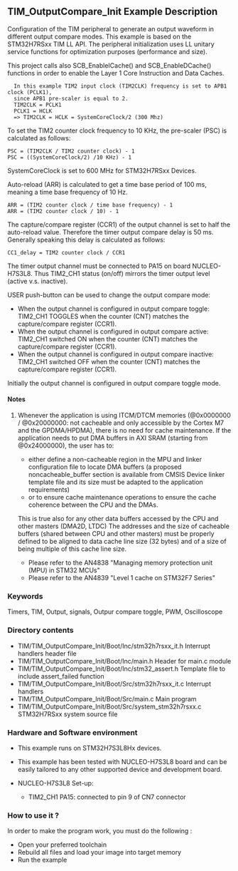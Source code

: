 ## <b>TIM_OutputCompare_Init Example Description</b>

Configuration of the TIM peripheral to generate an output
waveform in different output compare modes. This example is based on the
STM32H7RSxx TIM LL API. The peripheral initialization uses
LL unitary service functions for optimization purposes (performance and size).

This project calls also SCB_EnableICache() and SCB_EnableDCache() functions in order to enable
the Layer 1 Core Instruction and Data Caches.

      In this example TIM2 input clock (TIM2CLK) frequency is set to APB1 clock (PCLK1),
      since APB1 pre-scaler is equal to 2.
      TIM2CLK = PCLK1
      PCLK1 = HCLK
      => TIM2CLK = HCLK = SystemCoreClock/2 (300 Mhz)

To set the TIM2 counter clock frequency to 10 KHz, the pre-scaler (PSC) is
calculated as follows:

    PSC = (TIM2CLK / TIM2 counter clock) - 1
    PSC = ((SystemCoreClock/2) /10 KHz) - 1

SystemCoreClock is set to 600 MHz for STM32H7RSxx Devices.

Auto-reload (ARR) is calculated to get a time base period of 100 ms,
meaning a time base frequency of 10 Hz.

    ARR = (TIM2 counter clock / time base frequency) - 1
    ARR = (TIM2 counter clock / 10) - 1

The capture/compare register (CCR1) of the output channel is set to half the
auto-reload value. Therefore the timer output compare delay is 50 ms.
Generally speaking this delay is calculated as follows:

    CC1_delay = TIM2 counter clock / CCR1

The timer output channel must be connected to PA15 on board NUCLEO-H7S3L8.
Thus TIM2_CH1 status (on/off) mirrors the timer output level (active v.s. inactive).

USER push-button can be used to change the output compare mode:

  - When the output channel is configured in output compare toggle:  TIM2_CH1
    TOGGLES when the counter (CNT) matches the capture/compare register (CCR1).
  - When the output channel is configured in output compare active:  TIM2_CH1
    switched ON when the counter (CNT) matches the capture/compare register
    (CCR1).
  - When the output channel is configured in output compare inactive:  TIM2_CH1
    switched OFF when the counter (CNT) matches the capture/compare register
    (CCR1).

Initially the output channel is configured in output compare toggle mode.

#### <b>Notes</b>

 1. Whenever the application is using ITCM/DTCM memories (@0x0000000 / @0x20000000: not cacheable and only accessible
    by the Cortex M7 and the GPDMA/HPDMA), there is no need for cache maintenance.
    If the application needs to put DMA buffers in AXI SRAM (starting from @0x24000000), the user has to:
    - either define a non-cacheable region in the MPU and linker configuration file to locate DMA buffers
      (a proposed noncacheable_buffer section is available from CMSIS Device linker template file and its size must
      be adapted to the application requirements)
    - or to ensure cache maintenance operations to ensure the cache coherence between the CPU and the DMAs.

	This is true also for any other data buffers accessed by the CPU and other masters (DMA2D, LTDC)
    The addresses and the size of cacheable buffers (shared between CPU and other masters)
    must be properly defined to be aligned to data cache line size (32 bytes) and of a size of being multiple
    of this cache line size.
    - Please refer to the AN4838 "Managing memory protection unit (MPU) in STM32 MCUs"
    - Please refer to the AN4839 "Level 1 cache on STM32F7 Series"

### <b>Keywords</b>

Timers, TIM, Output, signals, Outpur compare toggle, PWM, Oscilloscope

### <b>Directory contents</b>

  - TIM/TIM_OutputCompare_Init/Boot/Inc/stm32h7rsxx_it.h        Interrupt handlers header file
  - TIM/TIM_OutputCompare_Init/Boot/Inc/main.h                  Header for main.c module
  - TIM/TIM_OutputCompare_Init/Boot/Inc/stm32_assert.h          Template file to include assert_failed function
  - TIM/TIM_OutputCompare_Init/Boot/Src/stm32h7rsxx_it.c        Interrupt handlers
  - TIM/TIM_OutputCompare_Init/Boot/Src/main.c                  Main program
  - TIM/TIM_OutputCompare_Init/Boot/Src/system_stm32h7rsxx.c    STM32H7RSxx system source file


### <b>Hardware and Software environment</b>

  - This example runs on STM32H7S3L8Hx devices.

  - This example has been tested with NUCLEO-H7S3L8 board and can be
    easily tailored to any other supported device and development board.
  - NUCLEO-H7S3L8 Set-up:
      - TIM2_CH1  PA15: connected to pin 9 of CN7 connector

### <b>How to use it ?</b>

In order to make the program work, you must do the following :

 - Open your preferred toolchain
 - Rebuild all files and load your image into target memory
 - Run the example

